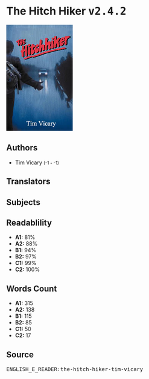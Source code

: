 # The Hitch Hiker <kbd>v2.4.2</kbd>

![](./cover.medium.jpg "")

## Authors


 - Tim Vicary <small>(-1 - -1)</small>

## Translators



## Subjects



## Readablility


 - **A1:** 81%
 - **A2:** 88%
 - **B1:** 94%
 - **B2:** 97%
 - **C1:** 99%
 - **C2:** 100%

## Words Count


 - **A1:** 315
 - **A2:** 138
 - **B1:** 115
 - **B2:** 85
 - **C1:** 50
 - **C2:** 17

## Source


<kbd>ENGLISH_E_READER:the-hitch-hiker-tim-vicary</kbd>
